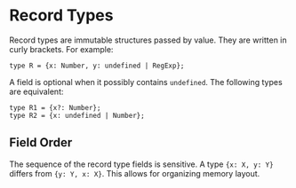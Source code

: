 # Record Types

Record types are immutable structures passed by value. They are written in curly brackets. For example:

```
type R = {x: Number, y: undefined | RegExp};
```

A field is optional when it possibly contains `undefined`. The following types are equivalent:

```
type R1 = {x?: Number};
type R2 = {x: undefined | Number};
```

## Field Order

The sequence of the record type fields is sensitive. A type `{x: X, y: Y}` differs from `{y: Y, x: X}`. This allows for organizing memory layout.